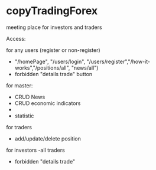 # copyTradingForex

meeting place for investors and traders

Access:

for any users (register or non-register)
 - "/homePage", "/users/login", "/users/register","/how-it-works","/positions/all", 
"news/all")
 - forbidden "details trade" button


for master:
 - CRUD News
 - CRUD economic indicators
 - 
 - statistic


for traders
- add/update/delete position

for investors
-all traders
- forbidden "details trade" 
